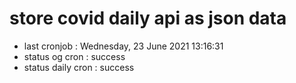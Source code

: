 # store covid daily api as json data

- last cronjob : Wednesday, 23 June 2021 13:16:31
- status og cron : success
- status daily cron : success
      
      